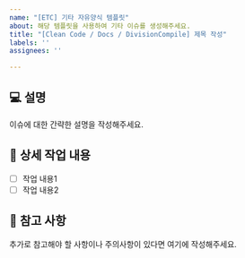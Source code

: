 ```yaml
---
name: "[ETC] 기타 자유양식 템플릿"
about: 해당 템플릿을 사용하여 기타 이슈를 생성해주세요.
title: "[Clean Code / Docs / DivisionCompile] 제목 작성"
labels: ''
assignees: ''

---
```


## 💻 설명
이슈에 대한 간략한 설명을 작성해주세요.

## 🔨 상세 작업 내용 <!-- 투투리스트 형식-->
- [ ] 작업 내용1
- [ ] 작업 내용2

## 📄 참고 사항
추가로 참고해야 할 사항이나 주의사항이 있다면 여기에 작성해주세요.

<!-- 이슈 발급 후 이슈 페이지에서 Development의 Creat a new branch for this issue or link a pull request.를 통해 브랜치를 발급해주세요!
브랜치 명은 "라벨명#이슈번호" 입니다.
ex) CleanCode#39-->

